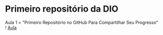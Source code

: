 # Primeiro repositório da DIO
 Aula 1 = "Primeiro Repositório no GitHub Para Compartilhar Seu Progresso"
! [Aula]("")
